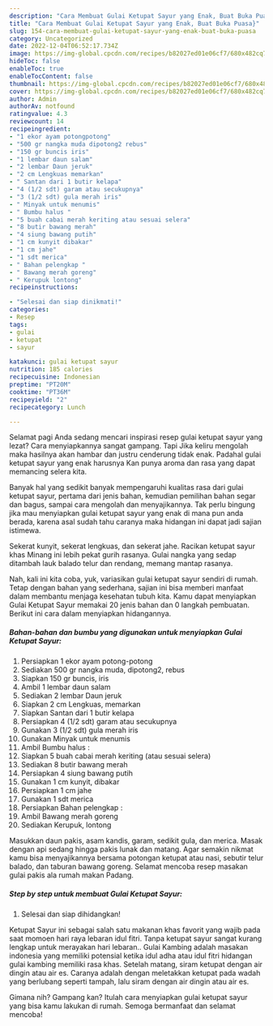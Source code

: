 ```yaml
---
description: "Cara Membuat Gulai Ketupat Sayur yang Enak, Buat Buka Puasa}"
title: "Cara Membuat Gulai Ketupat Sayur yang Enak, Buat Buka Puasa}"
slug: 154-cara-membuat-gulai-ketupat-sayur-yang-enak-buat-buka-puasa
category: Uncategorized
date: 2022-12-04T06:52:17.734Z
image: https://img-global.cpcdn.com/recipes/b82027ed01e06cf7/680x482cq70/gulai-ketupat-sayur-foto-resep-utama.jpg
hideToc: false
enableToc: true
enableTocContent: false
thumbnail: https://img-global.cpcdn.com/recipes/b82027ed01e06cf7/680x482cq70/gulai-ketupat-sayur-foto-resep-utama.jpg
cover: https://img-global.cpcdn.com/recipes/b82027ed01e06cf7/680x482cq70/gulai-ketupat-sayur-foto-resep-utama.jpg
author: Admin
authorAv: notfound
ratingvalue: 4.3
reviewcount: 14
recipeingredient:
- "1 ekor ayam potongpotong"
- "500 gr nangka muda dipotong2 rebus"
- "150 gr buncis iris"
- "1 lembar daun salam"
- "2 lembar Daun jeruk"
- "2 cm Lengkuas memarkan"
- " Santan dari 1 butir kelapa"
- "4 (1/2 sdt) garam atau secukupnya"
- "3 (1/2 sdt) gula merah iris"
- " Minyak untuk menumis"
- " Bumbu halus "
- "5 buah cabai merah keriting atau sesuai selera"
- "8 butir bawang merah"
- "4 siung bawang putih"
- "1 cm kunyit dibakar"
- "1 cm jahe"
- "1 sdt merica"
- " Bahan pelengkap "
- " Bawang merah goreng"
- " Kerupuk lontong"
recipeinstructions:

- "Selesai dan siap dinikmati!"
categories:
- Resep
tags:
- gulai
- ketupat
- sayur

katakunci: gulai ketupat sayur 
nutrition: 185 calories
recipecuisine: Indonesian
preptime: "PT20M"
cooktime: "PT36M"
recipeyield: "2"
recipecategory: Lunch

---
```



Selamat pagi Anda sedang mencari inspirasi resep gulai ketupat sayur yang lezat? Cara menyiapkannya sangat gampang. Tapi Jika keliru mengolah maka hasilnya akan hambar dan justru cenderung tidak enak. Padahal gulai ketupat sayur yang enak harusnya Kan punya aroma dan rasa yang dapat memancing selera kita.


Banyak hal yang sedikit banyak mempengaruhi kualitas rasa dari gulai ketupat sayur, pertama dari jenis bahan, kemudian pemilihan bahan segar dan bagus, sampai cara mengolah dan menyajikannya. Tak perlu bingung jika mau menyiapkan gulai ketupat sayur yang enak di mana pun anda berada, karena asal sudah tahu caranya maka hidangan ini dapat jadi sajian istimewa.

Sekerat kunyit, sekerat lengkuas, dan sekerat jahe. Racikan ketupat sayur khas Minang ini lebih pekat gurih rasanya. Gulai nangka yang sedap ditambah lauk balado telur dan rendang, memang mantap rasanya.


Nah, kali ini kita coba, yuk, variasikan gulai ketupat sayur sendiri di rumah. Tetap dengan bahan yang sederhana, sajian ini bisa memberi manfaat dalam membantu menjaga kesehatan tubuh kita. Kamu dapat menyiapkan Gulai Ketupat Sayur memakai 20 jenis bahan dan 0 langkah pembuatan. Berikut ini cara dalam menyiapkan hidangannya.

<!--inarticleads1-->

##### Bahan-bahan dan bumbu yang digunakan untuk menyiapkan Gulai Ketupat Sayur:

1. Persiapkan 1 ekor ayam potong-potong
1. Sediakan 500 gr nangka muda, dipotong2, rebus
1. Siapkan 150 gr buncis, iris
1. Ambil 1 lembar daun salam
1. Sediakan 2 lembar Daun jeruk
1. Siapkan 2 cm Lengkuas, memarkan
1. Siapkan  Santan dari 1 butir kelapa
1. Persiapkan 4 (1/2 sdt) garam atau secukupnya
1. Gunakan 3 (1/2 sdt) gula merah iris
1. Gunakan  Minyak untuk menumis
1. Ambil  Bumbu halus :
1. Siapkan 5 buah cabai merah keriting (atau sesuai selera)
1. Sediakan 8 butir bawang merah
1. Persiapkan 4 siung bawang putih
1. Gunakan 1 cm kunyit, dibakar
1. Persiapkan 1 cm jahe
1. Gunakan 1 sdt merica
1. Persiapkan  Bahan pelengkap :
1. Ambil  Bawang merah goreng
1. Sediakan  Kerupuk, lontong


Masukkan daun pakis, asam kandis, garam, sedikit gula, dan merica. Masak dengan api sedang hingga pakis lunak dan matang. Agar semakin nikmat kamu bisa menyajikannya bersama potongan ketupat atau nasi, sebutir telur balado, dan taburan bawang goreng. Selamat mencoba resep masakan gulai pakis ala rumah makan Padang. 

<!--inarticleads2-->

##### Step by step untuk membuat Gulai Ketupat Sayur:


1. Selesai dan siap dihidangkan!

Ketupat Sayur ini sebagai salah satu makanan khas favorit yang wajib pada saat momoen hari raya lebaran idul fitri. Tanpa ketupat sayur sangat kurang lengkap untuk merayakan hari lebaran.. Gulai Kambing adalah masakan indonesia yang memiliki potensial ketika idul adha atau idul fitri hidangan gulai kambing memiliki rasa khas. Setelah matang, siram ketupat dengan air dingin atau air es. Caranya adalah dengan meletakkan ketupat pada wadah yang berlubang seperti tampah, lalu siram dengan air dingin atau air es. 

Gimana nih? Gampang kan? Itulah cara menyiapkan gulai ketupat sayur yang bisa kamu lakukan di rumah. Semoga bermanfaat dan selamat mencoba!
